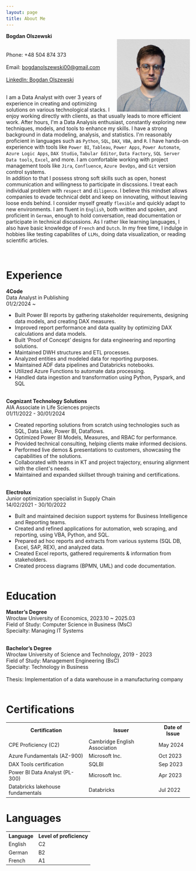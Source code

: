 ```yaml
---
layout: page
title: About Me
---
```


**Bogdan Olszewski** <br>
<img src="zdjecie.png" alt="Profile Photo" style="width:200px; float:right;">
<br>
<br>
Phone: +48 504 874 373 <br><br>
Email: bogdanolszewski00@gmail.com <br><Br>
[LinkedIn: Bogdan Olszewski](https://www.linkedin.com/in/bogdan-olszewski-39aa43182/) <br><br>


<!-- 
<h1><b>Contact Information</b></h1>
Phone: +48 504 874 373 <br>
Email: bogdanolszewski00@gmail.com <br>
[LinkedIn: Bogdan Olszewski](https://www.linkedin.com/in/bogdan-olszewski-39aa43182/) <br>
<br> -->

I am a Data Analyst with over 3 years of experience in creating and optimizing solutions on various technological stacks. I enjoy working directly with clients, as that usually leads to more efficient work. After hours, I'm a Data Analysis enthusiast, constantly exploring new techniques, models, and tools to enhance my skills. I have a strong background in data modeling, analysis, and statistics. I'm reasonably proficient in languages such as `Python`, `SQL`, `DAX`, `VBA`, and `R`. I have hands-on experience with tools like `Power BI`, `Tableau`, `Power Apps`, `Power Automate`, `Azure Logic Apps`, `DAX Studio`, `Tabular Editor`, `Data Factory`, `SQL Server Data tools`, `Excel`, and more. I am comfortable working with project management tools like `Jira`, `Confluence`, `Azure DevOps`, and `Git` version control systems. <br>
In addition to that I possess strong soft skills such as open, honest communication and willingness to participate in discssions. I treat each individual problem with `respect` and `diligence`. I believe this mindset allows companies to evade technical debt and keep on innovating, without leaving loose ends behind. I consider myself greatly `flexible` and quickly adapt to new environments. I am fluent in `English`, both written and spoken, and proficient in `German`, enough to hold conversation, read documentation or participate in technical discussions. As I rather like learning languages, I also have basic knowledge of `French` and `Dutch`. In my free time, I indulge in hobbies like testing capabilites of `LLMs`, doing data visualization, or reading scientific articles.

<br>

<h1><b>Experience</b></h1>

**4Code** <br>
Data Analyst in Publishing <br>
01/2/2024 ~

- Built Power BI reports by gathering stakeholder requirements, designing data models, and creating DAX measures.
- Improved report performance and data quality by optimizing DAX calculations and data models.
- Built ‘Proof of Concept’ designs for data engineering and reporting solutions.
- Maintained DWH structures and ETL processes.
- Analyzed entities and modeled data for reporting purposes.
- Maintained ADF data pipelines and Databricks notebooks.
- Utilized Azure Functions to automate data processing.
- Handled data ingestion and transformation using Python, Pyspark, and SQL <br><br>

**Cognizant Technology Solutions** <br>
AIA Associate in Life Sciences projects<br>
01/11/2022 - 30/01/2024

- Created reporting solutions from scratch using technologies such as SQL, Data Lake, Power BI, Dataflows.
- Optimized Power BI Models, Measures, and RBAC for performance.
- Provided technical consulting, helping clients make informed decisions.
- Performed live demos & presentations to customers, showcasing the capabilities of the solutions.
- Collaborated with teams in KT and project trajectory, ensuring alignment with the client's needs.
- Maintained and expanded skillset through training and certifications.
<br><br>

**Electrolux** <br>
Junior optimization specialist in Supply Chain <br>
14/02/2021 - 30/10/2022

- Built and maintained decision support systems for Business Intelligence and Reporting teams.
- Created and refined applications for automation, web scraping, and reporting, using VBA, Python, and SQL.
- Prepared ad hoc reports and extracts from various systems (SQL DB, Excel, SAP, REX), and analyzed data.
- Created Excel reports, gathered requirements & information from stakeholders.
- Created process diagrams (BPMN, UML) and code documentation. <br><br>

<h1><b>Education</b></h1>

<b>Master’s Degree</b> <br>
   Wrocław University of Economics, 2023.10 ~ 2025.03 <br>
   Field of Study: Computer Science in Business (MsC) <br>
   Specialty: Managing IT Systems <br><br>
   
<b>Bachelor’s Degree</b> <br>
Wrocław University of Science and Technology, 2019 - 2023 <br>
Field of Study: Management Engineering (BsC) <br>
Specialty: Technology in Business <br><br>
Thesis: Implementation of a data warehouse in a manufacturing company<br><br>


<h1><b>Certifications</b></h1>
<table>
    <tr>
        <th>Certification</th><th>Issuer</th><th>Date of Issue</th>
    </tr>
    <tr>
        <td>CPE Proficiency (C2)</td><td>Cambridge English Association</td><td>May 2024</td>
    </tr>
    <tr>
        <td>Azure Fundamentals (AZ-900)</td><td>Microsoft Inc.</td><td>Oct 2023</td>
    </tr>
    <tr>
        <td>DAX Tools certification</td><td>SQLBI</td><td>Sep 2023</td>
    </tr>
    <tr>
        <td>Power BI Data Analyst (PL-300)</td><td>Microsoft Inc.</td><td>Apr 2023</td>
    </tr>
    <tr>
        <td>Databricks lakehouse fundamentals</td><td>Databricks</td><td>Jul 2022</td>
    </tr>
</table>

<h1><b>Languages</b></h1>
<table>
<tr>
<th>Language</th><th>Level of proficiency</th>
</tr>
<tr>
    <td>English</td><td>C2</td>
</tr>
<tr>
    <td>German</td><td>B2</td>
</tr>
<tr>
    <td>French</td><td>A1</td>
</tr>
</table>




